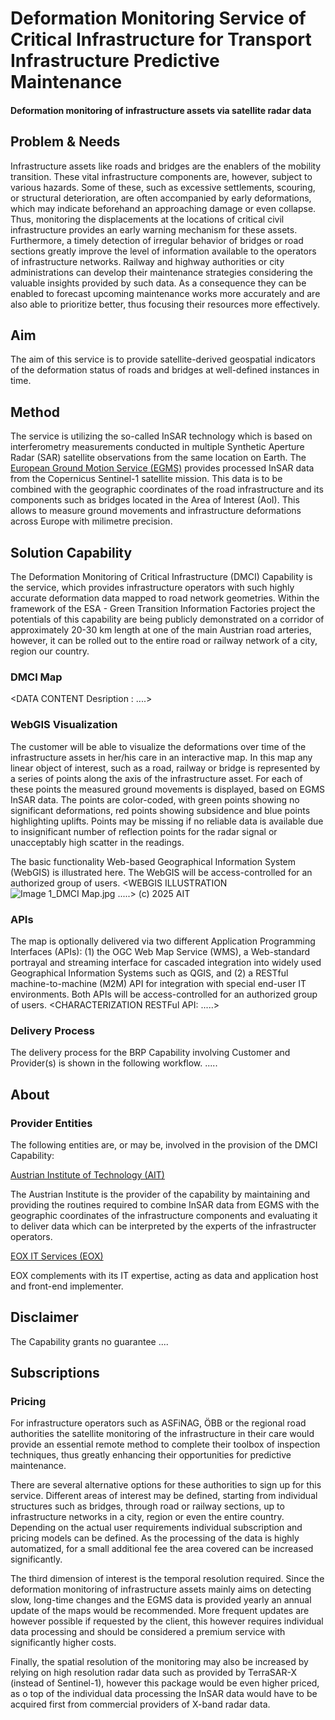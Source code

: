 # Deformation Monitoring Service of Critical Infrastructure for Transport Infrastructure Predictive Maintenance

#### Deformation monitoring of infrastructure assets via satellite radar data <!--{ style="font-size:1rem;opacity:0.7;margin-top:1rem;" }-->

## Problem & Needs

Infrastructure assets like roads and bridges are the enablers of the mobility transition. These vital infrastructure components are, however, subject to various hazards. Some of these, such as excessive settlements, scouring, or structural deterioration, are often accompanied by early deformations, which may indicate beforehand an approaching damage or even collapse. Thus, monitoring the displacements at the locations of critical civil infrastructure provides an early warning mechanism for these assets. Furthermore, a timely detection of irregular behavior of bridges or road sections greatly improve the level of information available to the operators of infrastructure networks. Railway and highway authorities or city administrations can develop their maintenance strategies considering the valuable insights provided by such data. As a consequence they can be enabled to forecast upcoming maintenance works more accurately and are also able to prioritize better, thus focusing their resources more effectively.   

## Aim

The aim of this service is to provide satellite-derived geospatial indicators of the deformation status of roads and bridges at well-defined instances in time. 

## Method

The service is utilizing the so-called InSAR technology which is based on interferometry measurements conducted in multiple Synthetic Aperture Radar (SAR) satellite observations from the same location on Earth. The [European Ground Motion Service (EGMS)](https://land.copernicus.eu/en/products/european-ground-motion-service) provides processed InSAR data from the Copernicus Sentinel-1 satellite mission. This data is to be combined with the geographic coordinates of the road infrastructure and its components such as bridges located in the Area of Interest (AoI). This allows to measure ground movements and infrastructure deformations across Europe with milimetre precision.

## Solution Capability

The Deformation Monitoring of Critical Infrastructure (DMCI) Capability is the service, which provides infrastructure operators with such highly accurate deformation data mapped to road network geometries. Within the framework of the ESA - Green Transition Information Factories project the potentials of this capability are being publicly demonstrated on a corridor of approximately 20-30 km length at one of the main Austrian road arteries, however, it can be rolled out to the entire road or railway network of a city, region our country.

### DMCI Map

<DATA CONTENT Desription : ....>

### WebGIS Visualization 

The customer will be able to visualize the deformations over time of the infrastructure assets in her/his care in an interactive map. In this map any linear object of interest, such as a road, railway or bridge is represented by a series of points along the axis of the infrastructure asset. For each of these points the measured ground movements is displayed, based on EGMS InSAR data.
The points are color-coded, with green points showing no significant deformations, red points showing subsidence and blue points highlighting uplifts. Points may be missing if no reliable data is available due to insignificant number of reflection points for the radar signal or unacceptably high scatter in the readings.

The basic functionality Web-based Geographical Information System (WebGIS) is illustrated here. The WebGIS will be access-controlled for an authorized group of users. <WEBGIS ILLUSTRATION 
![Image 1_DMCI Map.jpg](Image%201_DMCI%20Map.jpg)
.....> (c) 2025 AIT

### APIs 

The map is optionally delivered via two different Application Programming Interfaces (APIs): (1) the OGC Web Map Service (WMS), a Web-standard portrayal and streaming interface for cascaded integration into widely used Geographical Information Systems such as QGIS, and (2) a RESTful machine-to-machine (M2M) API for integration with special end-user IT environments. Both APIs will be access-controlled for an authorized group of users. <CHARACTERIZATION RESTFul API: .....>

### Delivery Process

The delivery process for the BRP Capability involving Customer and Provider(s) is shown in the following workflow.
.....


## About
### Provider Entities

The following entities are, or may be, involved in the provision of the DMCI Capability:

[Austrian Institute of Technology (AIT)](https://www.ait.ac.at/en/research-topics/structural-dynamics-and-assessment)

The Austrian Institute is the provider of the capability by maintaining and providing the routines required to combine InSAR data from EGMS with the geographic coordinates of the infrastructure components and evaluating it to deliver data which can be interpreted by the experts of the infrastructer operators. 

[EOX IT Services (EOX)](https://eox.at)

EOX complements with its IT expertise, acting as data and application host and front-end implementer.

## Disclaimer

The Capability grants no guarantee ....

## Subscriptions
### Pricing

For infrastructure operators such as ASFiNAG, ÖBB or the regional road authorities the satellite monitoring of the infrastructure in their care would provide an essential remote method to complete their toolbox of inspection techniques, thus greatly enhancing their opportunities for predictive maintenance.

There are several alternative options for these authorities to sign up for this service. Different areas of interest may be defined, starting from individual structures such as bridges, through road or railway sections, up to infrastructure networks in a city, region or even the entire country. Depending on the actual user requirements individual subscription and pricing models can be defined. As the processing of the data is highly automatized, for a small additional fee the area covered can be increased significantly.

The third dimension of interest is the temporal resolution required. Since the deformation monitoring of infrastructure assets mainly aims on detecting slow, long-time changes and the EGMS data is provided yearly an annual update of the maps would be recommended. More frequent updates are however possible if requested by the client, this however requires individual data processing and should be considered a premium service with significantly higher costs.

Finally, the spatial resolution of the monitoring may also be increased by relying on high resolution radar data such as provided by TerraSAR-X (instead of Sentinel-1), however this package would be even higher priced, as o top of the individual data processing the InSAR data would have to be acquired first from commercial providers of X-band radar data.
